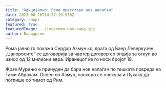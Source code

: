 ```yaml
---
title: "Официјално: Рома претстави нов напаѓач"
date: 2023-08-26T14:37:19.958Z
category: спорт
featured: true
featuredImage: ../img/roma-nov-napg.jpg
author: Вардарски
---
```

Рома јавно го покажа Сердар Азмун кој доаѓа од Баер Леверкузен. „Џалоросите“ се договорија за чартер договор со опција за откуп во износ од 12 милиони евра. Иранецот ќе го носи бројот 18.

Жозе Мурињо е принуден да бара нов напаѓач по тешката повреда на Тами Абрахам. Освен со Азмун, наскоро се очекува и Лукаку да потпише со тимот од Рим.